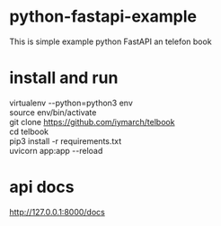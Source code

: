 # python-fastapi-example
This is simple example python FastAPI an telefon book
# install and run
virtualenv --python=python3 env \
source env/bin/activate \
git clone https://github.com/iymarch/telbook \
cd telbook \
pip3 install -r requirements.txt \
uvicorn app:app --reload
# api docs
http://127.0.0.1:8000/docs
